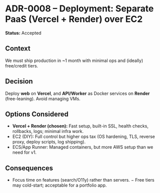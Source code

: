 # ADR-0008 – Deployment: Separate PaaS (Vercel + Render) over EC2

**Status:** Accepted

## Context
We must ship production in ~1 month with minimal ops and (ideally) free/credit tiers.

## Decision
Deploy **web** on **Vercel**, and **API/Worker** as Docker services on **Render** (free-leaning). Avoid managing VMs.

## Options Considered
- **Vercel + Render (chosen):** Fast setup, built-in SSL, health checks, rollbacks, logs; minimal infra work.
- EC2 (DIY): Full control but higher ops tax (OS hardening, TLS, reverse proxy, deploy scripts, log shipping).
- ECS/App Runner: Managed containers, but more AWS setup than we need for v1.

## Consequences
+ Focus time on features (search/O11y) rather than servers.
− Free tiers may cold-start; acceptable for a portfolio app.
